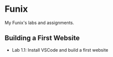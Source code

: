 # Funix

My Funix's labs and assignments.

## Building a First Website

- Lab 1.1: Install VSCode and build a first website
